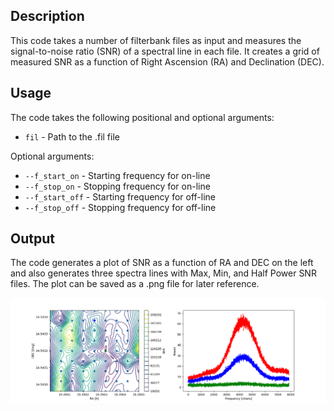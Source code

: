 ## Description

This code takes a number of filterbank files as input and measures the signal-to-noise ratio (SNR) of a spectral line in each file. It creates a grid of measured SNR as a function of Right Ascension (RA) and Declination (DEC).

## Usage


The code takes the following positional and optional arguments:

* `fil` - Path to the .fil file

Optional arguments:

* `--f_start_on` - Starting frequency for on-line
* `--f_stop_on` - Stopping frequency for on-line
* `--f_start_off` - Starting frequency for off-line
* `--f_stop_off` - Stopping frequency for off-line

## Output

The code generates a plot of SNR as a function of RA and DEC on the left and also generates three spectra lines with Max, Min, and Half Power SNR files. The plot can be saved as a .png file for later reference.

![alt text](https://github.com/gajjarv/SNRgrid/blob/main/Grid_pattern_RA_DEC_Freq_Power.png)
